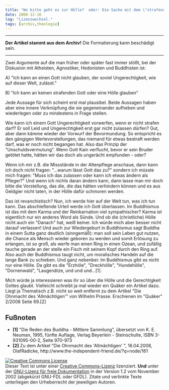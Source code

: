 ```yaml
---
title: "Wo bitte geht es zur Hölle?  oder: Die Sache mit dem \"strafenden Gott\""
date: 2008-12-16
log: "Lizenzwechsel."
tags: [archiv,theologie]
---
```

<hr><b>Der Artikel stammt aus dem Archiv!</b> Die Formatierung kann beschädigt sein.<hr>

Zwei Argumente auf die man früher oder später fast immer stößt, bei der Diskusion mit Atheisten, Agnostiker, Hedonisten und Buddhisten ist:

A) "Ich kann an einen Gott nicht glauben, der soviel Ungerechtigkeit, wie auf dieser Welt, zulässt."

B) "Ich kann an keinen strafenden Gott oder eine Hölle glauben"

Jede Aussage für sich scheint erst mal plausibel. Beide Aussagen haben aber eine innere Verknüpfung die sie gegeneinander aufheben und wiederlegen oder zu mindestens in Frage stellen.

Wie kann ich einem Gott Ungerechtigkeit vorwerfen, wenn er nicht strafen darf? Er soll Leid und Ungerechtigkeit erst gar nicht zulassen dürfen? Gut, aber dann kämme wieder der Vorwurf der Bevormundung. So entspricht es den gängigen Wertevorstellungen, das niemand für etwas bestraft werden darf, was er noch nicht begangen hat. Also das Prinzip der "Unschuldsvermutung". Wenn Gott Kain verflucht, bevor er sein Bruder getötet hatte, hätten wir das doch als ungerächt empfunden - oder?

Wenn ich mir z.B. die Missstände in der Altenpflege anschaue, dann kann ich doch nicht fragen: "...warum lässt Gott das zu?" sondern ich müsste mich fragen: "Muss ich das zulassen oder kann ich etwas ändern als Pfleger?" Und wenn ich nichts daran ändern kann, dann lasse man mir doch bitte die Vorstellung, das die, die das hätten verhindern können und es aus Geldgier nicht taten, in der Hölle dafür schmoren werden. 

Das ist revanchistisch? Nun, ich werde hier auf der Welt tun, was ich tun kann. Das abschießende Urteil werde ich Gott überlassen. Im Buddhismus ist das mit dem Karma und der Reinkarnation viel sympathischer? Karma ist eigentlich nur ein anderes Word als Sünde. Und ob die (christliche) Hölle nicht auch ein "Danach" hat, weiß keiner. Ich würde mich aber besser nicht darauf verlassen! Und auch zur Wiedergeburt in Buddhismus sagt Buddha in einem Sutta ganz deutlich (sinngemäß): man soll sein Leben gut nutzen, die Chance als Mensch wieder geboren zu werden und somit Erlösung zu erlangen, ist so groß, als werfe man einen Ring in einen Ozean, und zufällig tauche gerade an der stelle ein Fisch mit seinem Kopf durch den Ring auf. Also auch der Buddhismus taugt nicht, um moralisches Handeln auf die lange Bank zu schieben. Und ganz nebenbei: Im Buddhismus gibt es nicht nur eine Hölle. Da gibt es die "Erzhöle", "Dreckhölle", "Hundehölle", "Dornenwald", "Laugenätze, und und und...[1].

Mich würde ja interessieren was ihr so über die Hölle und die Gerechtigkeit Gottes glaubt. Vielleicht schreibt ja mal wieder ein Quäker ein Artikel dazu. Liegt ja Thematisch z.B. nicht so weit entfernt zu dem Artikel "Die Ohnmacht des 'Allmächtigen'" von Wilhelm Prasse. Erschienen im "Quäker" 2/2008 Seite 69.[2]


## Fußnoten ##
<ul>
<li> <b>[1]</b> "Die Reden des Buddha - Mittlere Sammlung", übersetzt von K. E. Neuman, 1995, fünfte Auflage, Verlag Beyerlein - Steinschulte, ISBN 3-931095-00-2, Seite 970-973</li>
<li> <b>[2]</b> Zu dem Artikel "Die Ohnmacht des 'Allmächtigen' ", 16.04.2008,  OlafRadicke, http://www.the-independent-friend.de/?q=node/161
</ul>


 <a rel="license" href="http://creativecommons.org/licenses/by-sa/3.0/de/"><img alt="Creative Commons License" style="border-width:0" src="http://i.creativecommons.org/l/by-sa/3.0/de/88x31.png" /></a><br />Dieser <span xmlns:dc="http://purl.org/dc/elements/1.1/" href="http://purl.org/dc/dcmitype/Text" rel="dc:type">Text</span> ist unter einer <a rel="license" href="http://creativecommons.org/licenses/by-sa/3.0/de/">Creative Commons-Lizenz</a> lizenziert. <b>Und</b> unter der <a href="http://de.wikipedia.org/wiki/GFDL">GNU-Lizenz für freie Dokumentation</a> in der Version 1.2 vom November 2002 (abgekürzt GNU-FDL oder GFDL). Zitate und verlinkte Texte unterliegen den Urheberrecht der jeweiligen Autoren.
